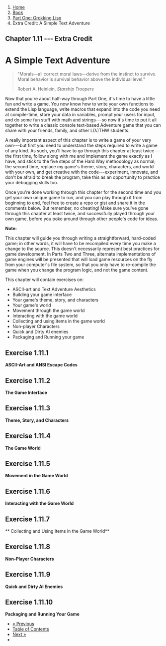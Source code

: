 <ol class="breadcrumb">
  <li><a href="/">Home</a></li>
  <li><a href="/book/">Book</a></li>
  <li><a href="/book/1-0-0-overview/">Part One: Grokking Lisp</a></li>
  <li class="active">Extra Credit: A Simple Text Adventure</li>
</ol>

## Chapter 1.11 --- Extra Credit

# A Simple Text Adventure

> "Morals&mdash;all correct moral laws&mdash;derive from the instinct to survive. Moral behavior is survival behavior above the individual level."
> <footer>Robert A. Heinlein, <em>Starship Troopers</em></footer>

Now that you're about half-way through Part One, it's time to have a little fun and write a game.  You now know how to write your own functions to extend the Lisp language, write macros that expand into the code you need at compile-time, store your data in variables, prompt your users for input, and do some fun stuff with math and strings---so now it's time to put it all together to write a classic console text-based Adventure game that you can share with your friends, family, and other L(&lambda;)THW students.

A really important aspect of this chapter is to write a game of your very own---but first you need to understand the steps required to write a game of any kind.  As such, you'll have to go through this chapter at least twice---the first time, follow along with me and implement the game exactly as I have, and stick to the five steps of the Hard Way methodology as normal; the second time, replace my game's theme, story, characters, and world with your own, and get creative with the code---experiment, innovate, and don't be afraid to break the program, take this as an opportunity to practice your debugging skills too.

Once you're done working through this chapter for the second time and you get your own unique game to run, and you can play through it from beginning to end, feel free to create a repo or gist and share it in the comments below.  But remember, no cheating!  Make sure you've gone through this chapter at least twice, and successfully played through your own game, before you poke around through other people's code for ideas.

<div class="alert alert-info">
  <strong>Note:</strong>
  <p>This chapter will guide you through writing a straightforward, hard-coded game; in other words, it will have to be recompiled every time you make a change to the source.  This doesn't necessarily represent best practices for game development.  In Parts Two and Three, alternate implementations of game engines will be presented that will load game resources on the fly from your computer's file system, so that you only have to re-compile the game when you change the program logic, and not the game content.
</div>

This chapter will contain exercises on:

* ASCII-art and Text Adventure Aesthetics
* Building your game interface
* Your game's theme, story, and characters
* Your game's world
* Movement through the game world
* Interacting with the game world
* Collecting and using items in the game world
* Non-player Characters
* Quick and Dirty AI enemies
* Packaging and Running your game

## Exercise 1.11.1

**ASCII-Art and ANSI Escape Codes**

## Exercise 1.11.2

**The Game Interface**

## Exercise 1.11.3

**Theme, Story, and Characters**

## Exercise 1.11.4

**The Game World**

## Exercise 1.11.5

**Movement in the Game World**

## Exercise 1.11.6

**Interacting with the Game World**

## Exercise 1.11.7

** Collecting and Using Items in the Game World**

## Exercise 1.11.8

**Non-Player Characters**

## Exercise 1.11.9

**Quick and Dirty AI Enemies**

## Exercise 1.11.10

**Packaging and Running Your Game**

<ul class="pager">
  <li class="previous"><a href="/book/1-10-0-functions/">&laquo; Previous</a></li>
  <li><a href="/book/">Table of Contents</a></li>
  <li class="next"><a href="/book/1-12-0-namespaces/">Next &raquo;</a><li>
</ul>
